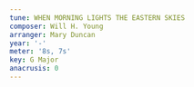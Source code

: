 ```yaml
---
tune: WHEN MORNING LIGHTS THE EASTERN SKIES
composer: Will H. Young
arranger: Mary Duncan
year: '-'
meter: '8s, 7s'
key: G Major
anacrusis: 0
---
```

